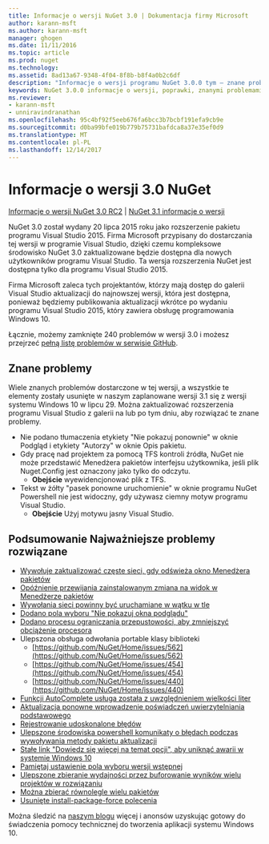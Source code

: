 ```yaml
---
title: Informacje o wersji NuGet 3.0 | Dokumentacja firmy Microsoft
author: karann-msft
ms.author: karann-msft
manager: ghogen
ms.date: 11/11/2016
ms.topic: article
ms.prod: nuget
ms.technology: 
ms.assetid: 8ad13a67-9348-4f04-8f8b-b8f4a0b2c6df
description: "Informacje o wersji programu NuGet 3.0.0 tym — znane problemy, poprawki, dodatkowe funkcje i dcr."
keywords: NuGet 3.0.0 informacje o wersji, poprawki, znanymi problemami, nowe funkcje, dcr
ms.reviewer:
- karann-msft
- unniravindranathan
ms.openlocfilehash: 95c4bf92f5eeb676fa6bcc3b7bcbf191efa9cb9e
ms.sourcegitcommit: d0ba99bfe019b779b75731bafdca8a37e35ef0d9
ms.translationtype: MT
ms.contentlocale: pl-PL
ms.lasthandoff: 12/14/2017
---
```

# <a name="nuget-30-release-notes"></a>Informacje o wersji 3.0 NuGet

[Informacje o wersji NuGet 3.0 RC2](../release-notes/nuget-3.0-RC2.md) | [NuGet 3.1 informacje o wersji](../release-notes/nuget-3.1.md)

NuGet 3.0 został wydany 20 lipca 2015 roku jako rozszerzenie pakietu programu Visual Studio 2015. Firma Microsoft przypisany do dostarczania tej wersji w programie Visual Studio, dzięki czemu kompleksowe środowisko NuGet 3.0 zaktualizowane będzie dostępna dla nowych użytkowników programu Visual Studio. Ta wersja rozszerzenia NuGet jest dostępna tylko dla programu Visual Studio 2015.

Firma Microsoft zaleca tych projektantów, którzy mają dostęp do galerii Visual Studio aktualizacji do najnowszej wersji, która jest dostępna, ponieważ będziemy publikowania aktualizacji wkrótce po wydaniu programu Visual Studio 2015, który zawiera obsługę programowania Windows 10.

Łącznie, możemy zamknięte 240 problemów w wersji 3.0 i możesz przejrzeć [pełną listę problemów w serwisie GitHub](https://github.com/NuGet/Home/issues?q=milestone%3A3.0.0-RTM+is%3Aclosed).

## <a name="known-issues"></a>Znane problemy

Wiele znanych problemów dostarczone w tej wersji, a wszystkie te elementy zostały usunięte w naszym zaplanowane wersji 3.1 się z wersji systemu Windows 10 w lipcu 29.  Można zaktualizować rozszerzenia programu Visual Studio z galerii na lub po tym dniu, aby rozwiązać te znane problemy.

*  Nie podano tłumaczenia etykiety "Nie pokazuj ponownie" w oknie Podgląd i etykiety "Autorzy" w oknie Opis pakietu.
*  Gdy pracę nad projektem za pomocą TFS kontroli źródła, NuGet nie może przedstawić Menedżera pakietów interfejsu użytkownika, jeśli plik Nuget.Config jest oznaczony jako tylko do odczytu.
   * **Obejście** wyewidencjonować plik z TFS.
*  Tekst w żółty "pasek ponowne uruchomienie" w oknie programu NuGet Powershell nie jest widoczny, gdy używasz ciemny motyw programu Visual Studio.
   * **Obejście** Użyj motywu jasny Visual Studio.


## <a name="summary-of-top-issues-resolved"></a>Podsumowanie Najważniejsze problemy rozwiązane

* [Wywołuje zaktualizować częste sieci, gdy odświeża okno Menedżera pakietów](https://github.com/NuGet/Home/issues/515)
* [Opóźnienie przewijania zainstalowanym zmiana na widok w Menedżerze pakietów](https://github.com/NuGet/Home/issues/519)
* [Wywołania sieci powinny być uruchamiane w wątku w tle](https://github.com/NuGet/Home/issues/516)
* [Dodano pola wyboru "Nie pokazuj okna podglądu"](https://github.com/NuGet/Home/issues/566)
* [Dodano procesu ograniczania przepustowości, aby zmniejszyć obciążenie procesora](https://github.com/NuGet/Home/issues/356)
* Ulepszona obsługa odwołania portable klasy biblioteki
    * [https://github.com/NuGet/Home/issues/562](https://github.com/NuGet/Home/issues/562)
    * [https://github.com/NuGet/Home/issues/454](https://github.com/NuGet/Home/issues/454)
    * [https://github.com/NuGet/Home/issues/440](https://github.com/NuGet/Home/issues/440)
* [Funkcji AutoComplete usługa została z uwzględnieniem wielkości liter](https://github.com/NuGet/Home/issues/198)
* [Aktualizacja ponowne wprowadzenie poświadczeń uwierzytelniania podstawowego](https://github.com/NuGet/Home/issues/456)
* [Rejestrowanie udoskonalone błędów](https://github.com/NuGet/Home/issues/407)
* [Ulepszone środowiska powershell komunikaty o błędach podczas wywoływania metody pakietu aktualizacji](https://github.com/NuGet/Home/issues/5)
* [Stałe link "Dowiedz się więcej na temat opcji", aby uniknąć awarii w systemie Windows 10](https://github.com/NuGet/Home/issues/822)
* [Pamiętaj ustawienie pola wyboru wersji wstępnej](https://github.com/NuGet/Home/issues/732)
* [Ulepszone zbieranie wydajności przez buforowanie wyników wielu projektów w rozwiązaniu](https://github.com/NuGet/Home/issues/721)
* [Można zbierać równolegle wielu pakietów](https://github.com/NuGet/Home/issues/713)
* [Usunięte install-package-force polecenia](https://github.com/NuGet/Home/issues/697)

Można śledzić na [naszym blogu](http://blog.nuget.org) więcej i anonsów uzyskując gotowy do świadczenia pomocy technicznej do tworzenia aplikacji systemu Windows 10.
